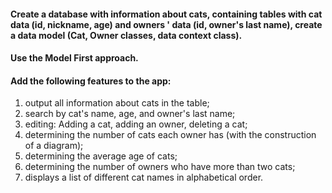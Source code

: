 #### Create a database with information about cats, containing tables with cat data (id, nickname, age) and owners ' data (id, owner's last name), create a data model (Cat, Owner classes, data context class). 
#### Use the Model First approach.
#### Add the following features to the app:
1. output all information about cats in the table;
2. search by cat's name, age, and owner's last name;
3. editing: Adding a cat, adding an owner, deleting a cat;
4. determining the number of cats each owner has (with the construction of a diagram);
5. determining the average age of cats;
6. determining the number of owners who have more than two cats;
7. displays a list of different cat names in alphabetical order.
